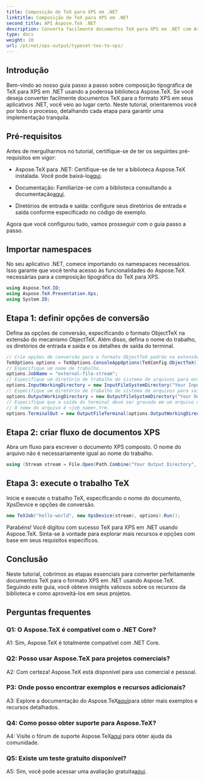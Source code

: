 ```yaml
---
title: Composição de TeX para XPS em .NET
linktitle: Composição de TeX para XPS em .NET
second_title: API Aspose.TeX .NET
description: Converta facilmente documentos TeX para XPS em .NET com Aspose.TeX. Explore nosso guia passo a passo para uma experiência de integração perfeita.
type: docs
weight: 10
url: /pt/net/xps-output/typeset-tex-to-xps/
---
```

## Introdução

Bem-vindo ao nosso guia passo a passo sobre composição tipográfica de TeX para XPS em .NET usando a poderosa biblioteca Aspose.TeX. Se você deseja converter facilmente documentos TeX para o formato XPS em seus aplicativos .NET, você veio ao lugar certo. Neste tutorial, orientaremos você por todo o processo, detalhando cada etapa para garantir uma implementação tranquila.

## Pré-requisitos

Antes de mergulharmos no tutorial, certifique-se de ter os seguintes pré-requisitos em vigor:

-  Aspose.TeX para .NET: Certifique-se de ter a biblioteca Aspose.TeX instalada. Você pode baixá-lo[aqui](https://releases.aspose.com/tex/net/).

- Documentação: Familiarize-se com a biblioteca consultando a documentação[aqui](https://reference.aspose.com/tex/net/).

- Diretórios de entrada e saída: configure seus diretórios de entrada e saída conforme especificado no código de exemplo.

Agora que você configurou tudo, vamos prosseguir com o guia passo a passo.

## Importar namespaces

No seu aplicativo .NET, comece importando os namespaces necessários. Isso garante que você tenha acesso às funcionalidades do Aspose.TeX necessárias para a composição tipográfica do TeX para XPS.

```csharp
using Aspose.TeX.IO;
using Aspose.TeX.Presentation.Xps;
using System.IO;
```

## Etapa 1: definir opções de conversão

Defina as opções de conversão, especificando o formato ObjectTeX na extensão do mecanismo ObjectTeX. Além disso, defina o nome do trabalho, os diretórios de entrada e saída e os detalhes de saída do terminal.

```csharp
// Crie opções de conversão para o formato ObjectTeX padrão na extensão do mecanismo ObjectTeX.
TeXOptions options = TeXOptions.ConsoleAppOptions(TeXConfig.ObjectTeX());
// Especifique um nome de trabalho.
options.JobName = "external-file-stream";
// Especifique um diretório de trabalho do sistema de arquivos para entrada.
options.InputWorkingDirectory = new InputFileSystemDirectory("Your Input Directory");
// Especifique um diretório de trabalho do sistema de arquivos para saída.
options.OutputWorkingDirectory = new OutputFileSystemDirectory("Your Output Directory");
// Especifique que a saída do terminal deve ser gravada em um arquivo no diretório de trabalho de saída.
// O nome do arquivo é <job_name>.trm.
options.TerminalOut = new OutputFileTerminal(options.OutputWorkingDirectory);
```

## Etapa 2: criar fluxo de documentos XPS

Abra um fluxo para escrever o documento XPS composto. O nome do arquivo não é necessariamente igual ao nome do trabalho.

```csharp
using (Stream stream = File.Open(Path.Combine("Your Output Directory", options.JobName + ".xps"), FileMode.Create))
```

## Etapa 3: execute o trabalho TeX

Inicie e execute o trabalho TeX, especificando o nome do documento, XpsDevice e opções de conversão.

```csharp
new TeXJob("hello-world", new XpsDevice(stream), options).Run();
```

Parabéns! Você digitou com sucesso TeX para XPS em .NET usando Aspose.TeX. Sinta-se à vontade para explorar mais recursos e opções com base em seus requisitos específicos.

## Conclusão

Neste tutorial, cobrimos as etapas essenciais para converter perfeitamente documentos TeX para o formato XPS em .NET usando Aspose.TeX. Seguindo este guia, você obteve insights valiosos sobre os recursos da biblioteca e como aproveitá-los em seus projetos.

## Perguntas frequentes

### Q1: O Aspose.TeX é compatível com o .NET Core?

A1: Sim, Aspose.TeX é totalmente compatível com .NET Core.

### Q2: Posso usar Aspose.TeX para projetos comerciais?

A2: Com certeza! Aspose.TeX está disponível para uso comercial e pessoal.

### P3: Onde posso encontrar exemplos e recursos adicionais?

 A3: Explore a documentação do Aspose.TeX[aqui](https://reference.aspose.com/tex/net/)para obter mais exemplos e recursos detalhados.

### Q4: Como posso obter suporte para Aspose.TeX?

 A4: Visite o fórum de suporte Aspose.TeX[aqui](https://forum.aspose.com/c/tex/47) para obter ajuda da comunidade.

### Q5: Existe um teste gratuito disponível?

 A5: Sim, você pode acessar uma avaliação gratuita[aqui](https://releases.aspose.com/).